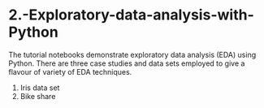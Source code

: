 # 2.-Exploratory-data-analysis-with-Python
The tutorial notebooks demonstrate exploratory data analysis (EDA) using Python. There are three case studies and data sets employed to give a flavour of variety of EDA techniques.
1. Iris data set
2. Bike share

